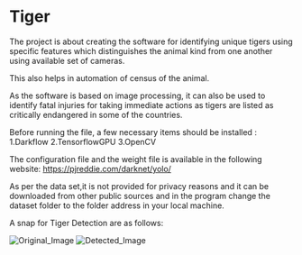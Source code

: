 # Tiger
The project is about creating the software for identifying unique tigers using specific features which distinguishes the animal kind from one another using available set of cameras.

This also helps in automation of census of the animal.

As the software is based on image processing, it can also be used to identify fatal injuries for taking immediate actions as tigers are listed as critically endangered in some of the countries.
 
Before running the file, a few necessary items should be installed :
1.Darkflow
2.TensorflowGPU
3.OpenCV

The configuration file and the weight file is available in the following website:
https://pjreddie.com/darknet/yolo/

As per the data set,it is not provided for privacy reasons and it can be downloaded from other public sources and in the program change the dataset folder to the folder address in your local machine. 

A snap for Tiger Detection are as follows:

![Original_Image](https://github.com/AthulSrinivas/Tiger/blob/master/Images/Tiger.png?raw=true)
![Detected_Image](https://github.com/AthulSrinivas/Tiger/blob/master/Images/TigerDet.png?raw=true)
